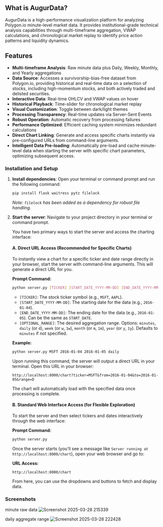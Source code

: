 ## What is AugurData?

AugurData is a high-performance visualization platform for analyzing Polygon.io minute-level market data. It provides institutional-grade technical analysis capabilities through multi-timeframe aggregation, VWAP calculations, and chronological market replay to identify price action patterns and liquidity dynamics.

## Features

- **Multi-timeframe Analysis**: Raw minute data plus Daily, Weekly, Monthly, and Yearly aggregations
- **Data Source**: Accesses a survivorship-bias-free dataset from Polygon.io, providing historical and real-time data on a selection of stocks, including high-momentum stocks, and both actively traded and delisted securities.
- **Interactive Data**: Real-time OHLCV and VWAP values on hover
- **Historical Playback**: Time-slider for chronological market replay
- **Visual Customization**: Toggle between dark/light themes
- **Processing Transparency**: Real-time updates via Server-Sent Events
- **Robust Operation**: Automatic recovery from processing failures
- **Performance Optimized**: Efficient caching system minimizes redundant calculations
- **Direct Chart Linking**: Generate and access specific charts instantly via pre-configured URLs from command-line arguments.
- **Intelligent Data Pre-loading**: Automatically pre-load and cache minute-level data when starting the server with specific chart parameters, optimizing subsequent access.

### Installation and Setup

1.  **Install dependencies**: Open your terminal or command prompt and run the following command:
    ```bash
    pip install flask waitress pytz filelock
    ```
    *Note: `filelock` has been added as a dependency for robust file handling.*

2.  **Start the server**: Navigate to your project directory in your terminal or command prompt.

    You have two primary ways to start the server and access the charting interface:

    #### A. Direct URL Access (Recommended for Specific Charts)
    To instantly view a chart for a specific ticker and date range directly in your browser, start the server with command-line arguments. This will generate a direct URL for you.

    **Prompt Command:**
    ```bash
    python server.py [TICKER] [START_DATE_YYYY-MM-DD] [END_DATE_YYYY-MM-DD] [OPTIONAL_RANGE]
    ```
    -   `[TICKER]`: The stock ticker symbol (e.g., `MSFT`, `AAPL`).
    -   `[START_DATE_YYYY-MM-DD]`: The starting date for the data (e.g., `2016-01-04`).
    -   `[END_DATE_YYYY-MM-DD]`: The ending date for the data (e.g., `2016-01-05`). Can be the same as `START_DATE`.
    -   `[OPTIONAL_RANGE]`: The desired aggregation range. Options: `minutes`, `daily` (or `d`), `week` (or `w`, `1w`), `month` (or `m`, `1m`), `year` (or `y`, `1y`). Defaults to `minutes` if not specified.

    **Example:**
    ```bash
    python server.py MSFT 2016-01-04 2016-01-05 daily
    ```
    Upon running this command, the server will output a direct URL in your terminal. Open this URL in your browser:
    ```
    http://localhost:8000/chart?ticker=MSFT&from=2016-01-04&to=2016-01-05&range=D
    ```
    The chart will automatically load with the specified data once processing is complete.

    #### B. Standard Web Interface Access (for Flexible Exploration)
    To start the server and then select tickers and dates interactively through the web interface:

    **Prompt Command:**
    ```bash
    python server.py
    ```
    Once the server starts (you'll see a message like `Server running at http://localhost:8000/chart`), open your web browser and go to:

    **URL Access:**
    ```
    http://localhost:8000/chart
    ```
    From here, you can use the dropdowns and buttons to fetch and display data.
### Screenshots

minute raw data
![Screenshot 2025-03-28 215339](https://github.com/user-attachments/assets/68ee3e04-7eca-4cc2-8a02-0061dcde8431)


daily aggregate range
![Screenshot 2025-03-28 222428](https://github.com/user-attachments/assets/422de4c7-f1b1-413c-a108-b90fbf9bb08e)


